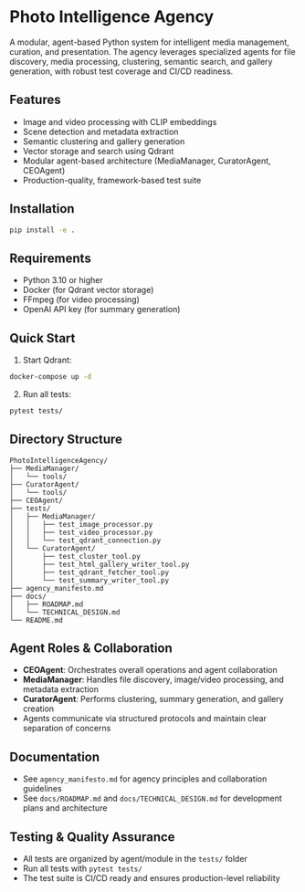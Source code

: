 # Photo Intelligence Agency

A modular, agent-based Python system for intelligent media management, curation, and presentation. The agency leverages specialized agents for file discovery, media processing, clustering, semantic search, and gallery generation, with robust test coverage and CI/CD readiness.

## Features
- Image and video processing with CLIP embeddings
- Scene detection and metadata extraction
- Semantic clustering and gallery generation
- Vector storage and search using Qdrant
- Modular agent-based architecture (MediaManager, CuratorAgent, CEOAgent)
- Production-quality, framework-based test suite

## Installation

```bash
pip install -e .
```

## Requirements
- Python 3.10 or higher
- Docker (for Qdrant vector storage)
- FFmpeg (for video processing)
- OpenAI API key (for summary generation)

## Quick Start

1. Start Qdrant:
```bash
docker-compose up -d
```

2. Run all tests:
```bash
pytest tests/
```

## Directory Structure

```
PhotoIntelligenceAgency/
├── MediaManager/
│   └── tools/
├── CuratorAgent/
│   └── tools/
├── CEOAgent/
├── tests/
│   ├── MediaManager/
│   │   ├── test_image_processor.py
│   │   ├── test_video_processor.py
│   │   └── test_qdrant_connection.py
│   └── CuratorAgent/
│       ├── test_cluster_tool.py
│       ├── test_html_gallery_writer_tool.py
│       ├── test_qdrant_fetcher_tool.py
│       └── test_summary_writer_tool.py
├── agency_manifesto.md
├── docs/
│   ├── ROADMAP.md
│   └── TECHNICAL_DESIGN.md
└── README.md
```

## Agent Roles & Collaboration
- **CEOAgent**: Orchestrates overall operations and agent collaboration
- **MediaManager**: Handles file discovery, image/video processing, and metadata extraction
- **CuratorAgent**: Performs clustering, summary generation, and gallery creation
- Agents communicate via structured protocols and maintain clear separation of concerns

## Documentation
- See `agency_manifesto.md` for agency principles and collaboration guidelines
- See `docs/ROADMAP.md` and `docs/TECHNICAL_DESIGN.md` for development plans and architecture

## Testing & Quality Assurance
- All tests are organized by agent/module in the `tests/` folder
- Run all tests with `pytest tests/`
- The test suite is CI/CD ready and ensures production-level reliability